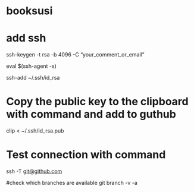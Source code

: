 # booksusi

# add ssh

ssh-keygen -t rsa -b 4096 -C “your_comment_or_email”

eval $(ssh-agent -s)

ssh-add ~/.ssh/id_rsa

# Copy the public key to the clipboard with command and add to guthub
clip < ~/.ssh/id_rsa.pub
# Test connection with command 
ssh -T git@github.com

#check which branches are available
git branch -v -a
